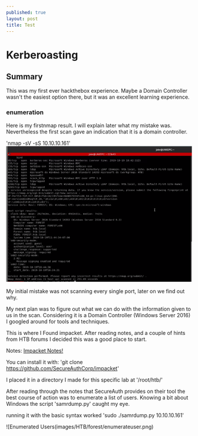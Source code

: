 ```yaml
---
published: true
layout: post
title: Test
---
```



# Kerberoasting

## Summary

This was my first ever hackthebox experience. Maybe a Domain Controller wasn't the easiest option there, but it was an excellent learning experience.

### enumeration

Here is my firstnmap result. I will explain later what my mistake was. Nevertheless the first scan gave an indication that it is a domain controller.

'nmap -sV -sS 10.10.10.161'
![nmap1](images/HTB/forest/nmap1.png)

My initial mistake was not scanning every single port, later on we find out why.

My next plan was to figure out what we can do with the information given to us in the scan. Considering it is a Domain Controller (Windows Server 2016) I googled around for tools and techniques.

This is where I Found impacket. After reading notes, and a couple of hints from HTB forums I decided this was a good place to start.

Notes: [Impacket Notes!](https://www.secureauth.com/labs/open-source-tools/impacket)

You can install it with:
'git clone https://github.com/SecureAuthCorp/impacket'

I placed it in a directory I made for this specific lab at '/root/htb/'

After reading through the notes that SecureAuth provides on their tool the best course of action was to enumerate a list of users. Knowing a bit about Windows the script 'samrdump.py' caught my eye.

running it with the basic syntax worked 'sudo ./samrdump.py 10.10.10.161'

![Enumerated Users(images/HTB/forest/enumerateuser.png)

